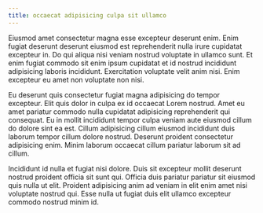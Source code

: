 ```yaml
---
title: occaecat adipisicing culpa sit ullamco
---
```


Eiusmod amet consectetur magna esse excepteur deserunt enim. Enim fugiat deserunt deserunt eiusmod est reprehenderit nulla irure cupidatat excepteur in. Do qui aliqua nisi veniam nostrud voluptate in ullamco sunt. Et enim fugiat commodo sit enim ipsum cupidatat et id nostrud incididunt adipisicing laboris incididunt. Exercitation voluptate velit anim nisi. Enim excepteur eu amet non voluptate non nisi.

Eu deserunt quis consectetur fugiat magna adipisicing do tempor excepteur. Elit quis dolor in culpa ex id occaecat Lorem nostrud. Amet eu amet pariatur commodo nulla cupidatat adipisicing reprehenderit qui consequat. Eu in mollit incididunt tempor culpa veniam aute eiusmod cillum do dolore sint ea est. Cillum adipisicing cillum eiusmod incididunt duis laborum tempor cillum dolore nostrud. Deserunt proident consectetur adipisicing enim. Minim laborum occaecat cillum pariatur laborum sit ad cillum.

Incididunt id nulla et fugiat nisi dolore. Duis sit excepteur mollit deserunt nostrud proident officia sit sunt qui. Officia duis pariatur pariatur sit eiusmod quis nulla ut elit. Proident adipisicing anim ad veniam in elit enim amet nisi voluptate nostrud qui. Esse nulla ut fugiat duis elit ullamco excepteur commodo nostrud minim id.